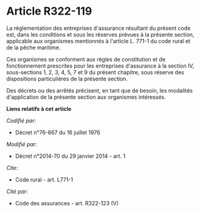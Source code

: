 # Article R322-119

La réglementation des entreprises d'assurance résultant du présent code est, dans les conditions et sous les réserves prévues
à la présente section, applicable aux organismes mentionnés à l'article L. 771-1 du code rural et de la pêche maritime. 

Ces organismes se conforment aux règles de constitution et de fonctionnement prescrites pour les entreprises d'assurance à la
section IV, sous-sections 1, 2, 3, 4, 5, 7 et 9 du présent chapitre, sous réserve des dispositions particulières de la
présente section. 

Des décrets ou des arrêtés précisent, en tant que de besoin, les modalités d'application de la présente section aux
organismes intéressés.

**Liens relatifs à cet article**

_Codifié par_:

  - Décret n°76-667 du 16 juillet 1976

_Modifié par_:

  - Décret n°2014-70 du 29 janvier 2014 - art. 1

_Cite_:

  - Code rural - art. L771-1

_Cité par_:

  - Code des assurances - art. R322-123 (V)
